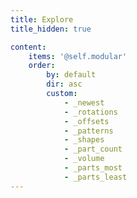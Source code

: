 ```yaml
---
title: Explore
title_hidden: true

content:
    items: '@self.modular'
    order:
        by: default
        dir: asc
        custom:
            - _newest
            - _rotations
            - _offsets
            - _patterns
            - _shapes
            - _part_count
            - _volume
            - _parts_most
            - _parts_least
---
```

